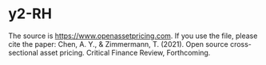 # y2-RH
The source is https://www.openassetpricing.com. 
If you use the file, please cite the paper: Chen, A. Y., & Zimmermann, T. (2021). Open source cross-sectional asset pricing. Critical Finance Review, Forthcoming.
